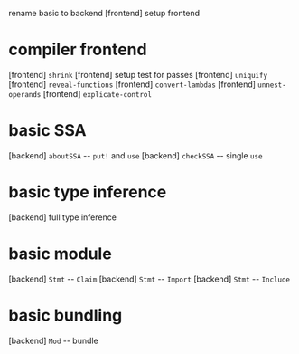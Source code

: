 rename basic to backend
[frontend] setup frontend

# compiler frontend

[frontend] `shrink`
[frontend] setup test for passes
[frontend] `uniquify`
[frontend] `reveal-functions`
[frontend] `convert-lambdas`
[frontend] `unnest-operands`
[frontend] `explicate-control`

# basic SSA

[backend] `aboutSSA` -- `put!` and `use`
[backend] `checkSSA` -- single `use`

# basic type inference

[backend] full type inference

# basic module

[backend] `Stmt` -- `Claim`
[backend] `Stmt` -- `Import`
[backend] `Stmt` -- `Include`

# basic bundling

[backend] `Mod` -- bundle
